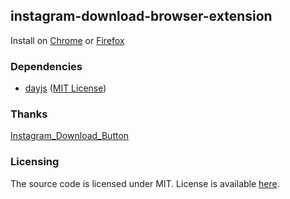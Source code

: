 ## instagram-download-browser-extension

Install on [Chrome](https://chrome.google.com/webstore/detail/instagram-downloader/ekoggeabpifegomedfpdnjeahneedcei) or [Firefox](https://addons.mozilla.org/addon/ins-downloader/)

### Dependencies

- [dayjs](https://github.com/iamkun/dayjs/) ([MIT License](https://github.com/iamkun/dayjs/blob/dev/LICENSE))

### Thanks

[Instagram_Download_Button](https://github.com/y252328/Instagram_Download_Button)

### Licensing

The source code is licensed under MIT. License is available [here](/LICENSE).
